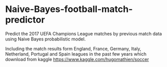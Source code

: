 # Naive-Bayes-football-match-predictor
Predict the 2017 UEFA Champions League matches by previous match data using Naive Bayes probabilistic model.

Including the match results form England, France, Germany, Italy, Netherland, Portugal and Spain leagues in the past few years which download from kaggle https://www.kaggle.com/hugomathien/soccer

